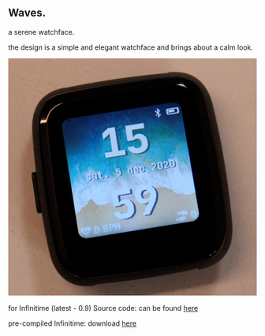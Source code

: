 ## Waves.
a serene watchface.

the design is a simple and elegant watchface and brings about a calm look.

![Waves](https://raw.githubusercontent.com/ZephyrLabs/Watchfaces/gh-pages/docs/Waves/Waves.png "Waves")

for Infinitime (latest - 0.9)
Source code: can be found [here](https://github.com/ZephyrLabs/Watchfaces/blob/gh-pages/docs/Waves/Waves.cpp)

pre-compiled Infinitime: download [here](https://github.com/ZephyrLabs/Watchfaces/raw/gh-pages/docs/Waves/pinetime-mcuboot-app-dfu%20(wave).zip)
